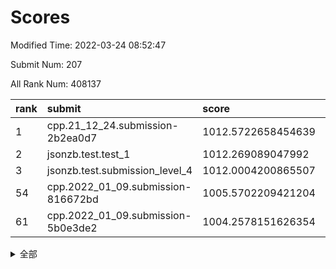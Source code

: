# Scores

Modified Time: 2022-03-24 08:52:47

Submit Num: 207

All Rank Num: 408137

| rank |               submit               |       score        |       sigma        | pk_num |
| :--- | :--------------------------------- | :----------------- | :----------------- | :----- |
| 1    | cpp.21_12_24.submission-2b2ea0d7   | 1012.5722658454639 | 0.7854781555592003 | 7889   |
| 2    | jsonzb.test.test_1                 | 1012.269089047992  | 0.780973620804252  | 7893   |
| 3    | jsonzb.test.submission_level_4     | 1012.0004200865507 | 0.7894522087567284 | 7890   |
| 54   | cpp.2022_01_09.submission-816672bd | 1005.5702209421204 | 0.7329496805566578 | 7884   |
| 61   | cpp.2022_01_09.submission-5b0e3de2 | 1004.2578151626354 | 0.7135685906322838 | 7886   |


<details>
<summary>全部</summary>

| rank |                 submit                 |       score        |       sigma        | pk_num |
| :--- | :------------------------------------- | :----------------- | :----------------- | :----- |
| 1    | cpp.21_12_24.submission-2b2ea0d7       | 1012.5722658454639 | 0.7854781555592003 | 7889   |
| 2    | jsonzb.test.test_1                     | 1012.269089047992  | 0.780973620804252  | 7893   |
| 3    | jsonzb.test.submission_level_4         | 1012.0004200865507 | 0.7894522087567284 | 7890   |
| 4    | gobigger.level_3.submission_level_3_25 | 1011.5798184757302 | 0.7814566589770324 | 7887   |
| 5    | gobigger.level_3.submission_level_3_28 | 1011.3564950852974 | 0.7634685084209972 | 7888   |
| 6    | gobigger.level_3.submission_level_3_22 | 1011.1506746622199 | 0.7736184189954388 | 7891   |
| 7    | gobigger.level_3.submission_level_3_27 | 1010.9541696046301 | 0.7808722008221981 | 7884   |
| 8    | gobigger.level_3.submission_level_3_49 | 1010.9524042904362 | 0.7619125107613245 | 7885   |
| 9    | gobigger.level_3.submission_level_3_20 | 1010.9378132271156 | 0.7439313189624015 | 7886   |
| 10   | gobigger.level_3.submission_level_3_24 | 1010.8600169202025 | 0.7774058566364639 | 7885   |
| 11   | gobigger.level_3.submission_level_3_0  | 1010.8065693538185 | 0.7558124617220655 | 7884   |
| 12   | gobigger.level_3.submission_level_3_19 | 1010.7849160541283 | 0.7828932925373159 | 7885   |
| 13   | gobigger.level_3.submission_level_3_47 | 1010.7713684599214 | 0.7675413723368024 | 7886   |
| 14   | gobigger.level_3.submission_level_3_12 | 1010.6132939837205 | 0.7491073286908685 | 7888   |
| 15   | gobigger.level_3.submission_level_3_38 | 1010.6114356389548 | 0.7678140730965696 | 7889   |
| 16   | gobigger.level_3.submission_level_3_29 | 1010.3586674478554 | 0.769555592188263  | 7887   |
| 17   | gobigger.level_3.submission_level_3_48 | 1010.3010373633886 | 0.7530571814098523 | 7888   |
| 18   | gobigger.level_3.submission_level_3_5  | 1010.249656101555  | 0.7514588025539132 | 7888   |
| 19   | gobigger.level_3.submission_level_3_21 | 1010.2125784180023 | 0.7491477604538336 | 7895   |
| 20   | gobigger.level_3.submission_level_3_18 | 1010.1904273008876 | 0.7564243393149543 | 7883   |
| 21   | gobigger.level_3.submission_level_3_42 | 1010.162188135088  | 0.7508236066637018 | 7886   |
| 22   | gobigger.level_3.submission_level_3_33 | 1010.1103054908157 | 0.753541639675579  | 7886   |
| 23   | gobigger.level_3.submission_level_3_1  | 1010.0793029023172 | 0.7605507635944719 | 7883   |
| 24   | gobigger.level_3.submission_level_3_16 | 1010.0738806720377 | 0.7632998369118386 | 7886   |
| 25   | gobigger.level_3.submission_level_3_15 | 1010.0101791194018 | 0.7819365396998625 | 7880   |
| 26   | gobigger.level_3.submission_level_3_34 | 1009.998228950605  | 0.7745477869877462 | 7890   |
| 27   | gobigger.level_3.submission_level_3_36 | 1009.8793453439702 | 0.7626519950595906 | 7886   |
| 28   | gobigger.level_3.submission_level_3_17 | 1009.7931911819855 | 0.7492649911766395 | 7890   |
| 29   | gobigger.level_3.submission_level_3_8  | 1009.7895703113392 | 0.7384418474459065 | 7887   |
| 30   | gobigger.level_3.submission_level_3_43 | 1009.7486356982917 | 0.7423776421188653 | 7891   |
| 31   | gobigger.level_3.submission_level_3_2  | 1009.7482769754718 | 0.7554088494261479 | 7889   |
| 32   | gobigger.level_3.submission_level_3_11 | 1009.6142555467229 | 0.7354495655789408 | 7877   |
| 33   | gobigger.level_3.submission_level_3_3  | 1009.5831933022708 | 0.772097970827046  | 7887   |
| 34   | gobigger.level_3.submission_level_3_45 | 1009.578272289289  | 0.7418688043450398 | 7883   |
| 35   | gobigger.level_3.submission_level_3_26 | 1009.496062394785  | 0.7513524437490522 | 7892   |
| 36   | gobigger.level_3.submission_level_3_4  | 1009.4296651573634 | 0.7394481496648011 | 7886   |
| 37   | gobigger.level_3.submission_level_3_37 | 1009.3231603355333 | 0.7408530006905873 | 7891   |
| 38   | gobigger.level_3.submission_level_3_44 | 1009.2853633895138 | 0.7610058494785292 | 7881   |
| 39   | gobigger.level_3.submission_level_3_31 | 1009.1635562926521 | 0.754546880078415  | 7890   |
| 40   | gobigger.level_3.submission_level_3_7  | 1009.1404225209112 | 0.759761503301581  | 7890   |
| 41   | gobigger.level_3.submission_level_3_41 | 1009.1393662718835 | 0.7417639809401126 | 7886   |
| 42   | gobigger.level_3.submission_level_3_46 | 1009.1095165618532 | 0.7706497908199093 | 7887   |
| 43   | gobigger.level_3.submission_level_3_6  | 1009.1074982145334 | 0.7592185025299283 | 7889   |
| 44   | gobigger.level_3.submission_level_3_40 | 1009.0885155354858 | 0.7508053863438687 | 7893   |
| 45   | gobigger.level_3.submission_level_3_13 | 1008.9788312569189 | 0.7529332873576171 | 7885   |
| 46   | gobigger.level_3.submission_level_3_9  | 1008.9273267526362 | 0.7415691665900996 | 7886   |
| 47   | gobigger.level_3.submission_level_3_39 | 1008.7982278930118 | 0.7373354742939429 | 7890   |
| 48   | gobigger.level_3.submission_level_3_14 | 1008.5449713820116 | 0.7353759752963871 | 7889   |
| 49   | gobigger.level_3.submission_level_3_30 | 1008.2889714083447 | 0.7305082255357496 | 7888   |
| 50   | gobigger.level_3.submission_level_3_35 | 1008.2317258334577 | 0.7414482331924315 | 7887   |
| 51   | gobigger.level_3.submission_level_3_23 | 1008.202311415037  | 0.7323216298284212 | 7885   |
| 52   | gobigger.level_3.submission_level_3_32 | 1008.0396936897735 | 0.7353618428232076 | 7891   |
| 53   | gobigger.level_3.submission_level_3_10 | 1007.8141466707801 | 0.7385824967757232 | 7886   |
| 54   | cpp.2022_01_09.submission-816672bd     | 1005.5702209421204 | 0.7329496805566578 | 7884   |
| 55   | gobigger.level_1.submission_level_1_48 | 1004.4849156329986 | 0.715404687838797  | 7886   |
| 56   | gobigger.level_1.submission_level_1_21 | 1004.4233084076882 | 0.7186675906312516 | 7892   |
| 57   | gobigger.level_1.submission_level_1_14 | 1004.3843475064054 | 0.7184193536401994 | 7890   |
| 58   | gobigger.level_1.submission_level_1_49 | 1004.3294617542507 | 0.7199655937689057 | 7882   |
| 59   | gobigger.level_1.submission_level_1_10 | 1004.2767198628194 | 0.7219878828248113 | 7894   |
| 60   | gobigger.level_1.submission_level_1_29 | 1004.2635259404034 | 0.7221519781307191 | 7885   |
| 61   | cpp.2022_01_09.submission-5b0e3de2     | 1004.2578151626354 | 0.7135685906322838 | 7886   |
| 62   | gobigger.level_1.submission_level_1_37 | 1004.1600766140514 | 0.7234223313365292 | 7884   |
| 63   | gobigger.level_1.submission_level_1_6  | 1004.0952130551482 | 0.7083897621939239 | 7887   |
| 64   | gobigger.level_1.submission_level_1_3  | 1004.0657304768151 | 0.7096499470533831 | 7889   |
| 65   | gobigger.level_1.submission_level_1_20 | 1004.0652272436796 | 0.7134746930653088 | 7890   |
| 66   | gobigger.level_1.submission_level_1_13 | 1003.934289755123  | 0.7197379319498683 | 7883   |
| 67   | gobigger.level_1.submission_level_1_11 | 1003.8870784321736 | 0.723789008010415  | 7889   |
| 68   | gobigger.level_1.submission_level_1_1  | 1003.8814771306753 | 0.705074921698421  | 7889   |
| 69   | gobigger.level_1.submission_level_1_12 | 1003.843040567305  | 0.7103575729078848 | 7887   |
| 70   | gobigger.level_1.submission_level_1_19 | 1003.8402272793878 | 0.7112714004434899 | 7888   |
| 71   | gobigger.level_1.submission_level_1_26 | 1003.8324004500662 | 0.7060857323186813 | 7886   |
| 72   | gobigger.level_1.submission_level_1_22 | 1003.8245832498795 | 0.7029337440081508 | 7885   |
| 73   | gobigger.level_1.submission_level_1_24 | 1003.8022619547634 | 0.7179870951899601 | 7888   |
| 74   | gobigger.level_1.submission_level_1_41 | 1003.7932261149139 | 0.7074726340596665 | 7886   |
| 75   | gobigger.level_1.submission_level_1_2  | 1003.7556360849576 | 0.7104891422411895 | 7892   |
| 76   | gobigger.level_1.submission_level_1_4  | 1003.7033271859541 | 0.7103771405624685 | 7889   |
| 77   | gobigger.level_1.submission_level_1_43 | 1003.7014726227691 | 0.7161875716176169 | 7885   |
| 78   | gobigger.level_1.submission_level_1_42 | 1003.5749708601121 | 0.7158999273319963 | 7891   |
| 79   | gobigger.level_1.submission_level_1_47 | 1003.5635832770232 | 0.7093722421597765 | 7888   |
| 80   | gobigger.level_1.submission_level_1_17 | 1003.4977836467746 | 0.7261273797349147 | 7884   |
| 81   | gobigger.level_1.submission_level_1_18 | 1003.4949405290793 | 0.7283275093551038 | 7889   |
| 82   | gobigger.level_1.submission_level_1_30 | 1003.3976632555703 | 0.7201212735383635 | 7891   |
| 83   | gobigger.level_1.submission_level_1_34 | 1003.3274508793183 | 0.7068774004716687 | 7889   |
| 84   | gobigger.level_1.submission_level_1_38 | 1003.3153164190443 | 0.7221297673174767 | 7881   |
| 85   | gobigger.level_1.submission_level_1_31 | 1003.2220732984865 | 0.6998737215655798 | 7885   |
| 86   | gobigger.level_1.submission_level_1_40 | 1003.1868468622611 | 0.7225283698271758 | 7886   |
| 87   | gobigger.level_1.submission_level_1_5  | 1003.1468868777544 | 0.7047691994954504 | 7886   |
| 88   | gobigger.level_1.submission_level_1_15 | 1003.0824404913413 | 0.7228698491659914 | 7882   |
| 89   | gobigger.level_1.submission_level_1_0  | 1003.0404306479339 | 0.7040109386870573 | 7888   |
| 90   | gobigger.level_1.submission_level_1_7  | 1003.0374823066091 | 0.709687969941048  | 7886   |
| 91   | gobigger.level_1.submission_level_1_44 | 1003.0349787890866 | 0.7171966930486756 | 7889   |
| 92   | gobigger.level_1.submission_level_1_25 | 1003.0334923080105 | 0.7222092266745256 | 7889   |
| 93   | gobigger.level_1.submission_level_1_16 | 1003.0329540443983 | 0.7140294360176555 | 7887   |
| 94   | gobigger.level_1.submission_level_1_46 | 1002.932736892184  | 0.7055141947422492 | 7885   |
| 95   | gobigger.level_1.submission_level_1_8  | 1002.8391486332694 | 0.7196799138505325 | 7884   |
| 96   | gobigger.level_1.submission_level_1_36 | 1002.8036491011665 | 0.7103958398235063 | 7886   |
| 97   | gobigger.level_1.submission_level_1_35 | 1002.7377952026635 | 0.710573116562143  | 7890   |
| 98   | gobigger.level_1.submission_level_1_23 | 1002.6716652711007 | 0.7103775589874606 | 7889   |
| 99   | gobigger.level_1.submission_level_1_39 | 1002.563702801725  | 0.7186418693373662 | 7882   |
| 100  | gobigger.level_1.submission_level_1_27 | 1002.5609580555423 | 0.7092192083824218 | 7887   |
| 101  | gobigger.level_1.submission_level_1_9  | 1002.4747094412792 | 0.7061245105943148 | 7889   |
| 102  | gobigger.level_1.submission_level_1_32 | 1002.4512106457782 | 0.7096160924161087 | 7886   |
| 103  | gobigger.level_1.submission_level_1_45 | 1002.3073441927721 | 0.7185776612260802 | 7883   |
| 104  | gobigger.level_1.submission_level_1_33 | 1001.8276423229987 | 0.7048129744519327 | 7885   |
| 105  | gobigger.level_1.submission_level_1_28 | 1001.6845026765957 | 0.7087159828031095 | 7888   |
| 106  | gobigger.random.submission_random_37   | 997.5460886155341  | 0.7086356630162786 | 7883   |
| 107  | gobigger.random.submission_random_33   | 997.3987369320316  | 0.7045753157550241 | 7889   |
| 108  | gobigger.random.submission_random_6    | 997.3670100250031  | 0.7119250737934837 | 7887   |
| 109  | gobigger.random.submission_random_40   | 996.7281331280228  | 0.7064732826391625 | 7882   |
| 110  | gobigger.random.submission_random_7    | 996.6554224523337  | 0.7251437219080358 | 7891   |
| 111  | gobigger.random.submission_random_15   | 996.6391000859984  | 0.6965022221004306 | 7885   |
| 112  | gobigger.random.submission_random_4    | 996.619379831189   | 0.7147683327167182 | 7884   |
| 113  | gobigger.random.submission_random_21   | 996.6138478976083  | 0.7057740766429064 | 7885   |
| 114  | gobigger.random.submission_random_9    | 996.501085178657   | 0.7136817272772071 | 7884   |
| 115  | gobigger.random.submission_random_30   | 996.4572637265946  | 0.7084221299636464 | 7888   |
| 116  | gobigger.random.submission_random_0    | 996.4513389756173  | 0.7121834723710806 | 7887   |
| 117  | gobigger.random.submission_random_27   | 996.3594268790799  | 0.7172113654484951 | 7884   |
| 118  | gobigger.random.submission_random_14   | 996.3514094299886  | 0.7100516108471652 | 7891   |
| 119  | gobigger.random.submission_random_25   | 996.2802046944379  | 0.7036338163043206 | 7882   |
| 120  | gobigger.random.submission_random_26   | 996.2672182666392  | 0.7071895168825273 | 7885   |
| 121  | gobigger.random.submission_random_11   | 996.2607948437366  | 0.7084043361858667 | 7885   |
| 122  | gobigger.random.submission_random_34   | 996.2586064752452  | 0.7169471888853761 | 7885   |
| 123  | gobigger.random.submission_random_44   | 996.2496222181703  | 0.7038929214517053 | 7890   |
| 124  | gobigger.random.submission_random_32   | 996.1431530095641  | 0.7095611622876841 | 7884   |
| 125  | gobigger.random.submission_random_39   | 996.1247346497497  | 0.7198666706835626 | 7889   |
| 126  | gobigger.random.submission_random_23   | 996.1063569329435  | 0.6986346622797414 | 7887   |
| 127  | gobigger.random.submission_random_19   | 996.0947373797645  | 0.7038182569712588 | 7888   |
| 128  | gobigger.random.submission_random_2    | 996.0282180046395  | 0.7226030472379402 | 7890   |
| 129  | gobigger.random.submission_random_5    | 996.0194074942003  | 0.7117340730900654 | 7886   |
| 130  | gobigger.random.submission_random_3    | 996.0021525603001  | 0.7162843484631202 | 7888   |
| 131  | gobigger.random.submission_random_42   | 996.0016075547244  | 0.7149617432881142 | 7890   |
| 132  | gobigger.random.submission_random_18   | 995.9598108328776  | 0.7041164825780408 | 7886   |
| 133  | gobigger.random.submission_random_28   | 995.8523309174195  | 0.7108792001530733 | 7887   |
| 134  | gobigger.random.submission_random_43   | 995.8353557266448  | 0.7047764697869979 | 7889   |
| 135  | gobigger.random.submission_random_22   | 995.8195414892095  | 0.7122622310474944 | 7880   |
| 136  | gobigger.random.submission_random_17   | 995.8142123916925  | 0.7069620344218489 | 7885   |
| 137  | gobigger.random.submission_random_8    | 995.8116274817473  | 0.7223915511841107 | 7888   |
| 138  | gobigger.random.submission_random_35   | 995.7457927027624  | 0.7092186380545978 | 7887   |
| 139  | gobigger.random.submission_random_49   | 995.6225752757395  | 0.7206258627765953 | 7883   |
| 140  | gobigger.random.submission_random_47   | 995.601275506921   | 0.7132411908518406 | 7882   |
| 141  | gobigger.random.submission_random_45   | 995.5961172790413  | 0.7154129230649771 | 7890   |
| 142  | gobigger.random.submission_random_29   | 995.5702243362518  | 0.7148490438689923 | 7887   |
| 143  | gobigger.random.submission_random_46   | 995.5632540262666  | 0.7050112531245494 | 7886   |
| 144  | gobigger.random.submission_random_48   | 995.5140396352659  | 0.7126336731329416 | 7886   |
| 145  | gobigger.random.submission_random_13   | 995.4544180043988  | 0.7101386701049786 | 7887   |
| 146  | gobigger.random.submission_random_20   | 995.4174114424134  | 0.7214201889489682 | 7887   |
| 147  | gobigger.random.submission_random_41   | 995.416070364861   | 0.7189219709243981 | 7883   |
| 148  | gobigger.random.submission_random_38   | 995.3676992319477  | 0.7215776268691192 | 7886   |
| 149  | gobigger.random.submission_random_1    | 995.348667568007   | 0.7092263735222274 | 7889   |
| 150  | gobigger.random.submission_random_12   | 995.2526641138453  | 0.7228925344317552 | 7882   |
| 151  | gobigger.random.submission_random_16   | 995.0891385940622  | 0.7144411570105659 | 7885   |
| 152  | gobigger.random.submission_random_10   | 994.9666702446947  | 0.7200557806891209 | 7888   |
| 153  | gobigger.random.submission_random_31   | 994.8300371994659  | 0.717106837533667  | 7887   |
| 154  | gobigger.random.submission_random_36   | 994.7431688973012  | 0.7201469706148589 | 7888   |
| 155  | gobigger.random.submission_random_24   | 994.6338794002967  | 0.7042005660364585 | 7888   |
| 156  | gobigger.level_2.submission_level_2_44 | 993.9351290381105  | 0.7226529725678535 | 7886   |
| 157  | gobigger.level_2.submission_level_2_49 | 993.7122820647229  | 0.7420360014884511 | 7883   |
| 158  | gobigger.level_2.submission_level_2_25 | 993.509549974591   | 0.7159195998871358 | 7890   |
| 159  | gobigger.level_2.submission_level_2_6  | 993.2677674097807  | 0.7182690481568843 | 7889   |
| 160  | gobigger.level_2.submission_level_2_19 | 993.220475683511   | 0.738402518722909  | 7891   |
| 161  | gobigger.level_2.submission_level_2_45 | 993.1606323306794  | 0.734423265625818  | 7885   |
| 162  | gobigger.level_2.submission_level_2_29 | 992.9453895516835  | 0.7397500558828024 | 7885   |
| 163  | gobigger.level_2.submission_level_2_15 | 992.9059488449145  | 0.7276067618447666 | 7887   |
| 164  | gobigger.level_2.submission_level_2_30 | 992.8634736493128  | 0.7333860828673624 | 7885   |
| 165  | gobigger.level_2.submission_level_2_47 | 992.8445006696741  | 0.7328188836267672 | 7890   |
| 166  | gobigger.level_2.submission_level_2_1  | 992.8171435680387  | 0.733455123758168  | 7890   |
| 167  | gobigger.level_2.submission_level_2_5  | 992.770185912088   | 0.7278964592067634 | 7884   |
| 168  | gobigger.level_2.submission_level_2_48 | 992.7678887067839  | 0.7434896594967595 | 7884   |
| 169  | gobigger.level_2.submission_level_2_4  | 992.7219464643754  | 0.7301833819617325 | 7888   |
| 170  | gobigger.level_2.submission_level_2_7  | 992.6567109552672  | 0.7594667627658304 | 7889   |
| 171  | gobigger.level_2.submission_level_2_34 | 992.6061107500949  | 0.7423487873544669 | 7883   |
| 172  | gobigger.level_2.submission_level_2_32 | 992.5844872147284  | 0.734364322813989  | 7884   |
| 173  | gobigger.level_2.submission_level_2_22 | 992.5842401680795  | 0.7568066967632431 | 7886   |
| 174  | gobigger.level_2.submission_level_2_18 | 992.5713401055926  | 0.735106418130811  | 7890   |
| 175  | gobigger.level_2.submission_level_2_35 | 992.5160901544391  | 0.738369869959157  | 7887   |
| 176  | gobigger.level_2.submission_level_2_24 | 992.4851816280312  | 0.7447957753761404 | 7888   |
| 177  | gobigger.level_2.submission_level_2_3  | 992.4791742046195  | 0.7411233522951998 | 7887   |
| 178  | gobigger.level_2.submission_level_2_13 | 992.409465209832   | 0.7393290760543995 | 7885   |
| 179  | gobigger.level_2.submission_level_2_39 | 992.3761642707102  | 0.7430789062614565 | 7889   |
| 180  | gobigger.level_2.submission_level_2_8  | 992.3466919244645  | 0.7473944456269193 | 7886   |
| 181  | gobigger.level_2.submission_level_2_40 | 992.3329249137466  | 0.7546875199288035 | 7885   |
| 182  | gobigger.level_2.submission_level_2_11 | 992.2277443677755  | 0.7465802062593749 | 7889   |
| 183  | gobigger.level_2.submission_level_2_38 | 992.1505774214897  | 0.7339383247490522 | 7886   |
| 184  | gobigger.level_2.submission_level_2_0  | 992.1386420632828  | 0.728768393178133  | 7886   |
| 185  | gobigger.level_2.submission_level_2_14 | 992.1233508008327  | 0.7684430460966536 | 7882   |
| 186  | gobigger.level_2.submission_level_2_41 | 992.1060053556921  | 0.730203580187949  | 7886   |
| 187  | gobigger.level_2.submission_level_2_42 | 992.1039064793603  | 0.7458982693237004 | 7889   |
| 188  | gobigger.level_2.submission_level_2_21 | 992.1018074994894  | 0.7570920734495422 | 7886   |
| 189  | gobigger.level_2.submission_level_2_31 | 992.0951123102741  | 0.7428320387403301 | 7887   |
| 190  | gobigger.level_2.submission_level_2_46 | 992.0881649167875  | 0.7477713891378968 | 7889   |
| 191  | gobigger.level_2.submission_level_2_2  | 992.0422143423509  | 0.7522896240091607 | 7885   |
| 192  | gobigger.level_2.submission_level_2_36 | 992.0103105699166  | 0.7679584850287601 | 7886   |
| 193  | gobigger.level_2.submission_level_2_10 | 991.9449101748083  | 0.7394893580340992 | 7889   |
| 194  | gobigger.level_2.submission_level_2_43 | 991.9092193554571  | 0.7310533008174578 | 7885   |
| 195  | gobigger.level_2.submission_level_2_27 | 991.7983564474949  | 0.7417439246018457 | 7886   |
| 196  | gobigger.level_2.submission_level_2_16 | 991.7542800270434  | 0.7623103753393432 | 7890   |
| 197  | gobigger.level_2.submission_level_2_26 | 991.7460820491949  | 0.7371095609903566 | 7885   |
| 198  | gobigger.level_2.submission_level_2_9  | 991.5540983187299  | 0.7486645725153938 | 7881   |
| 199  | gobigger.level_2.submission_level_2_33 | 991.0618118109298  | 0.7456766322966356 | 7887   |
| 200  | gobigger.level_2.submission_level_2_17 | 991.0420863377587  | 0.7416041825861317 | 7885   |
| 201  | gobigger.level_2.submission_level_2_37 | 990.8428809452729  | 0.7518656747310055 | 7889   |
| 202  | gobigger.level_2.submission_level_2_20 | 990.6855406944959  | 0.7537261326924628 | 7886   |
| 203  | gobigger.level_2.submission_level_2_23 | 990.5976761001156  | 0.753141429665428  | 7887   |
| 204  | gobigger.level_2.submission_level_2_28 | 990.5902543745827  | 0.7678805844011071 | 7886   |
| 205  | gobigger.level_2.submission_level_2_12 | 990.5788578511733  | 0.7787572138615825 | 7886   |
| 206  | gobigger.none.submission_none_0        | 978.3454559288788  | 1.32111485055807   | 7881   |
| 207  | gobigger.none.submission_none_1        | 977.0083458642251  | 1.3979745551587397 | 7881   |

</details>